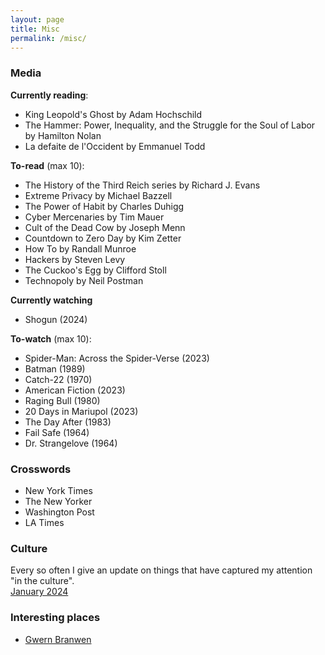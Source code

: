 ```yaml
---
layout: page
title: Misc
permalink: /misc/
---
```

### Media
**Currently reading**:
- King Leopold's Ghost by Adam Hochschild
- The Hammer: Power, Inequality, and the Struggle for the Soul of Labor by Hamilton Nolan
- La defaite de l'Occident by Emmanuel Todd

**To-read** (max 10):
- The History of the Third Reich series by Richard J. Evans
- Extreme Privacy by Michael Bazzell
- The Power of Habit by Charles Duhigg
- Cyber Mercenaries by Tim Mauer
- Cult of the Dead Cow by Joseph Menn
- Countdown to Zero Day by Kim Zetter
- How To by Randall Munroe 
- Hackers by Steven Levy
- The Cuckoo's Egg by Clifford Stoll
- Technopoly by Neil Postman

**Currently watching**
- Shogun (2024)

**To-watch** (max 10):
- Spider-Man: Across the Spider-Verse (2023)
- Batman (1989)
- Catch-22 (1970)
- American Fiction (2023)
- Raging Bull (1980)
- 20 Days in Mariupol (2023)
- The Day After (1983)
- Fail Safe (1964)
- Dr. Strangelove (1964)

### Crosswords
- New York Times
- The New Yorker
- Washington Post
- LA Times

### Culture
Every so often I give an update on things that have captured my attention "in the culture".\
[January 2024](_posts/2024-01-02-cu.md)

### Interesting places
- [Gwern Branwen](https://gwern.net/index)
